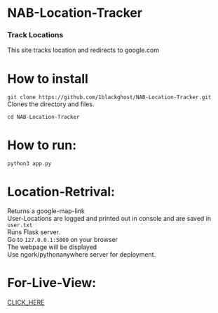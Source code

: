 # NAB-Location-Tracker

### Track Locations
This site tracks location and redirects to google.com
# How to install
`git clone https://github.com/1blackghost/NAB-Location-Tracker.git ` Clones the directory and files.
<br/>

`cd NAB-Location-Tracker`
# How to run:
```python3 app.py```
# Location-Retrival: 
Returns a google-map-link
<br/>
User-Locations are logged and printed out in console and are saved in ```user.txt```
<br/>
Runs Flask server.
<br/>
Go to `127.0.0.1:5000` on your browser
<br/>
The webpage will be displayed
<br/>
Use ngork/pythonanywhere server for deployment.
<br/>

# For-Live-View:
[CLICK_HERE](https://instagramcomgiveaways.pythonanywhere.com/)

